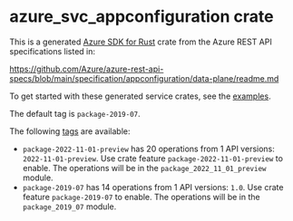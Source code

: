 # azure_svc_appconfiguration crate

This is a generated [Azure SDK for Rust](https://github.com/Azure/azure-sdk-for-rust) crate from the Azure REST API specifications listed in:

https://github.com/Azure/azure-rest-api-specs/blob/main/specification/appconfiguration/data-plane/readme.md

To get started with these generated service crates, see the [examples](https://github.com/Azure/azure-sdk-for-rust/blob/main/services/README.md#examples).

The default tag is `package-2019-07`.

The following [tags](https://github.com/Azure/azure-sdk-for-rust/blob/main/services/tags.md) are available:

- `package-2022-11-01-preview` has 20 operations from 1 API versions: `2022-11-01-preview`. Use crate feature `package-2022-11-01-preview` to enable. The operations will be in the `package_2022_11_01_preview` module.
- `package-2019-07` has 14 operations from 1 API versions: `1.0`. Use crate feature `package-2019-07` to enable. The operations will be in the `package_2019_07` module.